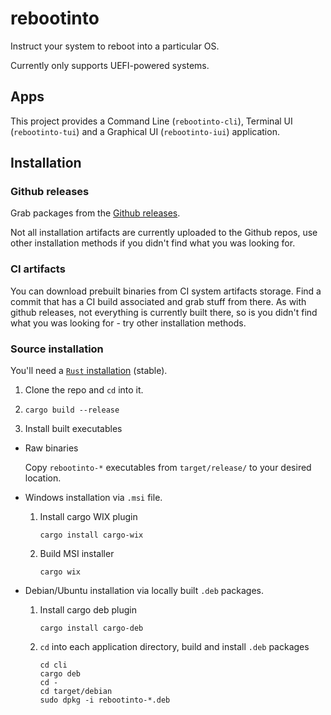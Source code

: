 # rebootinto

Instruct your system to reboot into a particular OS.

Currently only supports UEFI-powered systems.

## Apps

This project provides a Command Line (`rebootinto-cli`), Terminal UI (`rebootinto-tui`) and a Graphical UI (`rebootinto-iui`) application.

## Installation

### Github releases

Grab packages from the [Github releases](https://github.com/MOZGIII/rebootinto/releases).

Not all installation artifacts are currently uploaded to the Github repos, use other installation methods if you didn't find
what you was looking for.

### CI artifacts

You can download prebuilt binaries from CI system artifacts storage. Find a commit that has a CI build associated and grab
stuff from there.
As with github releases, not everything is currently built there, so is you didn't find what you was looking for - try other
installation methods.

### Source installation

You'll need a [`Rust` installation](https://www.rust-lang.org/tools/install) (stable).

1. Clone the repo and `cd` into it.

2. `cargo build --release`

3. Install built executables
  
  - Raw binaries
    
    Copy `rebootinto-*` executables from `target/release/` to your desired location.
    
  - Windows installation via `.msi` file.
  
    1. Install cargo WIX plugin
    
       `cargo install cargo-wix`
    
    2. Build MSI installer
    
       `cargo wix`

  - Debian/Ubuntu installation via locally built `.deb` packages.
  
    1. Install cargo deb plugin
    
       `cargo install cargo-deb`
       
    2. `cd` into each application directory, build and install `.deb` packages
    
       ```shell
       cd cli
       cargo deb
       cd -
       cd target/debian
       sudo dpkg -i rebootinto-*.deb
       ```
